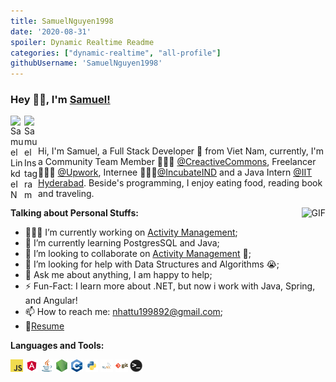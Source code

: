 ```yaml
---
title: SamuelNguyen1998
date: '2020-08-31'
spoiler: Dynamic Realtime Readme
categories: ["dynamic-realtime", "all-profile"]
githubUsername: 'SamuelNguyen1998'
---
```


### Hey 👋🏽, I'm [Samuel!](https://samuelnguyen1998.github.io) 

<a href="https://www.linkedin.com/in/samuelnguyen1998/">
  <img align="left" alt="Samuel LinkdeIN" width="22px" src="https://cdn.jsdelivr.net/npm/simple-icons@v3/icons/linkedin.svg" />
</a>

<a href="https://www.instagram.com/nhattu1998/">
  <img align="left" alt="Samuel Instagram" width="22px" src="https://cdn.jsdelivr.net/npm/simple-icons@v3/icons/instagram.svg" />
</a>


<br />
<br />

Hi, I'm Samuel, a Full Stack Developer 🚀 from Viet Nam, currently, I'm a Community Team Member 🙍🏽‍♂️ [@CreactiveCommons](), Freelancer 👨🏽‍💻 [@Upwork](), Internee 👨🏽‍💼[@IncubateIND]() and a Java Intern [@IIT Hyderabad](). Beside's programming, I enjoy eating food, reading book and traveling.

  <img align="right" alt="GIF" src="https://media.giphy.com/media/836HiJc7pgzy8iNXCn/giphy.gif" />
  
**Talking about Personal Stuffs:**

- 👨🏽‍💻 I’m currently working on [Activity Management]();
- 🌱 I’m currently learning PostgresSQL and Java; 
- 👯 I’m looking to collaborate on [Activity Management]() 🤝;
- 🤔 I’m looking for help with Data Structures and Algorithms 😭;
- 💬 Ask me about anything, I am happy to help;
- ⚡️ Fun-Fact: I learn more about .NET, but now i work with Java, Spring, and Angular!
- 📫 How to reach me: nhattu199892@gmail.com;
- 📝[Resume](https://samuelnguyen1998.github.io)

**Languages and Tools:**  

<code><img height="20" src="https://raw.githubusercontent.com/github/explore/80688e429a7d4ef2fca1e82350fe8e3517d3494d/topics/javascript/javascript.png"></code>
<code><img height="20" src="https://raw.githubusercontent.com/github/explore/80688e429a7d4ef2fca1e82350fe8e3517d3494d/topics/angular/angular.png"></code>
<code><img height="20" src="https://raw.githubusercontent.com/github/explore/80688e429a7d4ef2fca1e82350fe8e3517d3494d/topics/java/java.png"></code>
<code><img height="20" src="https://raw.githubusercontent.com/github/explore/80688e429a7d4ef2fca1e82350fe8e3517d3494d/topics/nodejs/nodejs.png"></code>
<code><img height="20" src="https://raw.githubusercontent.com/github/explore/80688e429a7d4ef2fca1e82350fe8e3517d3494d/topics/cpp/cpp.png"></code>
<code><img height="20" src="https://raw.githubusercontent.com/github/explore/80688e429a7d4ef2fca1e82350fe8e3517d3494d/topics/python/python.png"></code>
<code><img height="20" src="https://raw.githubusercontent.com/github/explore/80688e429a7d4ef2fca1e82350fe8e3517d3494d/topics/mysql/mysql.png"></code>
<code><img height="20" src="https://raw.githubusercontent.com/github/explore/80688e429a7d4ef2fca1e82350fe8e3517d3494d/topics/git/git.png"></code>
<code><img height="20" src="https://raw.githubusercontent.com/github/explore/80688e429a7d4ef2fca1e82350fe8e3517d3494d/topics/terminal/terminal.png"></code>

<!--
**SamuelNguyen1998/SamuelNguyen1998** is a ✨ _special_ ✨ repository because its `README.md` (this file) appears on your GitHub profile.

Here are some ideas to get you started:

- 🔭 I’m currently working on ...
- 🌱 I’m currently learning ...
- 👯 I’m looking to collaborate on ...
- 🤔 I’m looking for help with ...
- 💬 Ask me about ...
- 📫 How to reach me: ...
- 😄 Pronouns: ...
- ⚡ Fun fact: ...
-->
